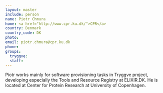 ```yaml
---
layout: master
include: person
name: Piotr Chmura
home: <a href="http://www.cpr.ku.dk/">CPR</a>
country: Denmark
country_code: DK
photo:
email: piotr.chmura@cpr.ku.dk
phone:
groups:
  tryggve:
  staff:
---
```

Piotr works mainly for software provisioning tasks in Tryggve project,
developing especially the Tools and Resource Registry at ELIXIR.DK. He is
located at Center for Protein Research at University of Copenhagen.
